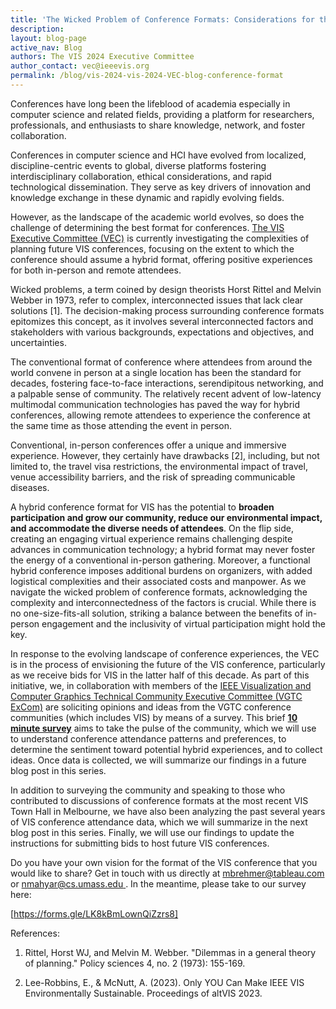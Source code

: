 ```yaml
---
title: 'The Wicked Problem of Conference Formats: Considerations for the Future of Hybrid VIS Conference Experiences'
description: 
layout: blog-page
active_nav: Blog
authors: The VIS 2024 Executive Committee
author_contact: vec@ieeevis.org
permalink: /blog/vis-2024-vis-2024-VEC-blog-conference-format
---
```


Conferences have long been the lifeblood of academia especially in computer science and related fields, providing a platform for researchers, professionals, and enthusiasts to share knowledge, network, and foster collaboration. 

Conferences in computer science and HCI have evolved from localized, discipline-centric events to global, diverse platforms fostering interdisciplinary collaboration, ethical considerations, and rapid technological dissemination. They serve as key drivers of innovation and knowledge exchange in these dynamic and rapidly evolving fields.

However, as the landscape of the academic world evolves, so does the challenge of determining the best format for conferences. [The VIS Executive Committee (VEC)](https://ieeevis.org/year/2024/info/committees/vis-executive-committee) is currently investigating the complexities of planning future VIS conferences, focusing on the extent to which the conference should assume a hybrid format, offering positive experiences for both in-person and remote attendees. 

Wicked problems, a term coined by design theorists Horst Rittel and Melvin Webber in 1973, refer to complex, interconnected issues that lack clear solutions [1]. The decision-making process surrounding conference formats epitomizes this concept, as it involves several interconnected factors and stakeholders with various backgrounds, expectations and objectives, and uncertainties.

The conventional format of conference where attendees from around the world convene in person at a single location has been the standard for decades, fostering face-to-face interactions, serendipitous networking, and a palpable sense of community. The relatively recent advent of low-latency multimodal communication technologies has paved the way for hybrid conferences, allowing remote attendees to experience the conference at the same time as those attending the event in person. 

Conventional, in-person conferences offer a unique and immersive experience. However, they certainly have drawbacks [2], including, but not limited to, the travel visa restrictions, the environmental impact of travel, venue accessibility barriers, and the risk of spreading communicable diseases. 

A hybrid conference format for VIS has the potential to **broaden participation and grow our community, reduce our environmental impact, and accommodate the diverse needs of attendees**. On the flip side, creating an engaging virtual experience remains challenging despite advances in communication technology; a hybrid format may never foster the energy of a conventional in-person gathering. Moreover, a functional hybrid conference imposes additional burdens on organizers, with added logistical complexities and their associated costs and manpower. As we navigate the wicked problem of conference formats, acknowledging the complexity and interconnectedness of the factors is crucial. While there is no one-size-fits-all solution, striking a balance between the benefits of in-person engagement and the inclusivity of virtual participation might hold the key. 

In response to the evolving landscape of conference experiences, the VEC is in the process of envisioning the future of the VIS conference, particularly as we receive bids for VIS in the latter half of this decade. As part of this initiative, we, in collaboration with members of the [IEEE Visualization and Computer Graphics Technical Community Executive Committee (VGTC ExCom)](https://tc.computer.org/vgtc/about-us/executive-committee/) are soliciting opinions and ideas from the VGTC conference communities (which includes VIS) by means of a survey. This brief [**10 minute survey**](https://forms.gle/LK8kBmLownQiZzrs8) aims to take the pulse of the community, which we will use to understand conference attendance patterns and preferences, to determine the sentiment toward potential hybrid experiences, and to collect ideas. Once data is collected, we will summarize our findings in a future blog post in this series. 

In addition to surveying the community and speaking to those who contributed to discussions of conference formats at the most recent VIS Town Hall in Melbourne, we have also been analyzing the past several years of VIS conference attendance data, which we will summarize in the next blog post in this series. Finally, we will use our findings to update the instructions for submitting bids to host future VIS conferences. 

Do you have your own vision for the format of the VIS conference that you would like to share? Get in touch with us directly at [mbrehmer@tableau.com]() or [nmahyar@cs.umass.edu ](). In the meantime, please take to our survey here: 

[https://forms.gle/LK8kBmLownQiZzrs8]  

References:

1. Rittel, Horst WJ, and Melvin M. Webber. "Dilemmas in a general theory of planning." Policy sciences 4, no. 2 (1973): 155-169.

2. Lee-Robbins, E., & McNutt, A. (2023). Only YOU Can Make IEEE VIS Environmentally Sustainable. Proceedings of altVIS 2023.
